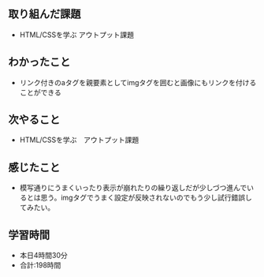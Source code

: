 ## 取り組んだ課題
- HTML/CSSを学ぶ アウトプット課題
## わかったこと
- リンク付きのaタグを親要素としてimgタグを囲むと画像にもリンクを付けることができる
## 次やること
- HTML/CSSを学ぶ　アウトプット課題
## 感じたこと
- 模写通りにうまくいったり表示が崩れたりの繰り返しだが少しづつ進んでいるとは思う。imgタグでうまく設定が反映されないのでもう少し試行錯誤してみたい。
## 学習時間
- 本日4時間30分<br>
- 合計:198時間
